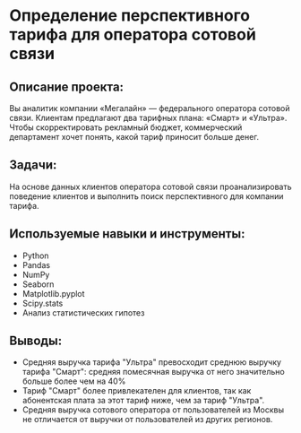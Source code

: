 # Определение перспективного тарифа для оператора сотовой связи

## Описание проекта:

Вы аналитик компании «Мегалайн» — федерального оператора сотовой связи. Клиентам предлагают два тарифных плана: «Смарт» и «Ультра». Чтобы скорректировать рекламный бюджет, коммерческий департамент хочет понять, какой тариф приносит больше денег.

## Задачи:

На основе данных клиентов оператора сотовой связи проанализировать поведение клиентов и выполнить поиск перспективного для компании тарифа.

## Используемые навыки и инструменты:

- Python
- Pandas
- NumPy
- Seaborn
- Matplotlib.pyplot
- Scipy.stats
- Анализ статистических гипотез

## Выводы:

- Средняя выручка тарифа "Ультра" превосходит среднюю выручку тарифа "Смарт": средняя помесячная выручка от него значительно больше более чем на 40%
- Тариф "Смарт" более привлекателен для клиентов, так как абонентская плата за этот тариф ниже, чем за тариф "Ультра".
- Средняя выручка сотового оператора от пользователей из Москвы не отличается от выручки от пользователей из других регионов.
